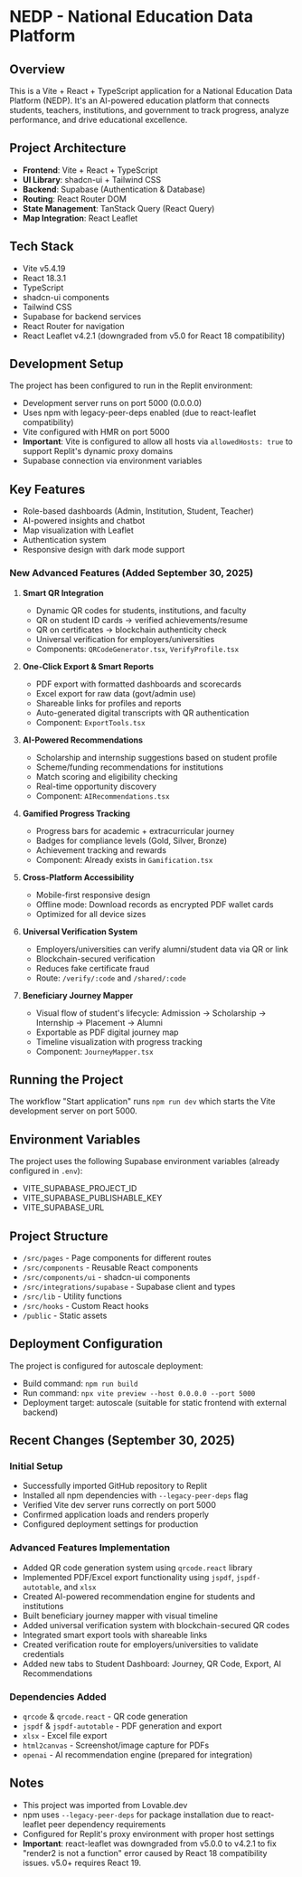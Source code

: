 # NEDP - National Education Data Platform

## Overview
This is a Vite + React + TypeScript application for a National Education Data Platform (NEDP). It's an AI-powered education platform that connects students, teachers, institutions, and government to track progress, analyze performance, and drive educational excellence.

## Project Architecture
- **Frontend**: Vite + React + TypeScript
- **UI Library**: shadcn-ui + Tailwind CSS
- **Backend**: Supabase (Authentication & Database)
- **Routing**: React Router DOM
- **State Management**: TanStack Query (React Query)
- **Map Integration**: React Leaflet

## Tech Stack
- Vite v5.4.19
- React 18.3.1
- TypeScript
- shadcn-ui components
- Tailwind CSS
- Supabase for backend services
- React Router for navigation
- React Leaflet v4.2.1 (downgraded from v5.0 for React 18 compatibility)

## Development Setup
The project has been configured to run in the Replit environment:
- Development server runs on port 5000 (0.0.0.0)
- Uses npm with legacy-peer-deps enabled (due to react-leaflet compatibility)
- Vite configured with HMR on port 5000
- **Important**: Vite is configured to allow all hosts via `allowedHosts: true` to support Replit's dynamic proxy domains
- Supabase connection via environment variables

## Key Features
- Role-based dashboards (Admin, Institution, Student, Teacher)
- AI-powered insights and chatbot
- Map visualization with Leaflet
- Authentication system
- Responsive design with dark mode support

### New Advanced Features (Added September 30, 2025)

1. **Smart QR Integration**
   - Dynamic QR codes for students, institutions, and faculty
   - QR on student ID cards → verified achievements/resume
   - QR on certificates → blockchain authenticity check
   - Universal verification for employers/universities
   - Components: `QRCodeGenerator.tsx`, `VerifyProfile.tsx`

2. **One-Click Export & Smart Reports**
   - PDF export with formatted dashboards and scorecards
   - Excel export for raw data (govt/admin use)
   - Shareable links for profiles and reports
   - Auto-generated digital transcripts with QR authentication
   - Component: `ExportTools.tsx`

3. **AI-Powered Recommendations**
   - Scholarship and internship suggestions based on student profile
   - Scheme/funding recommendations for institutions
   - Match scoring and eligibility checking
   - Real-time opportunity discovery
   - Component: `AIRecommendations.tsx`

4. **Gamified Progress Tracking**
   - Progress bars for academic + extracurricular journey
   - Badges for compliance levels (Gold, Silver, Bronze)
   - Achievement tracking and rewards
   - Component: Already exists in `Gamification.tsx`

5. **Cross-Platform Accessibility**
   - Mobile-first responsive design
   - Offline mode: Download records as encrypted PDF wallet cards
   - Optimized for all device sizes

6. **Universal Verification System**
   - Employers/universities can verify alumni/student data via QR or link
   - Blockchain-secured verification
   - Reduces fake certificate fraud
   - Route: `/verify/:code` and `/shared/:code`

7. **Beneficiary Journey Mapper**
   - Visual flow of student's lifecycle: Admission → Scholarship → Internship → Placement → Alumni
   - Exportable as PDF digital journey map
   - Timeline visualization with progress tracking
   - Component: `JourneyMapper.tsx`

## Running the Project
The workflow "Start application" runs `npm run dev` which starts the Vite development server on port 5000.

## Environment Variables
The project uses the following Supabase environment variables (already configured in `.env`):
- VITE_SUPABASE_PROJECT_ID
- VITE_SUPABASE_PUBLISHABLE_KEY
- VITE_SUPABASE_URL

## Project Structure
- `/src/pages` - Page components for different routes
- `/src/components` - Reusable React components
- `/src/components/ui` - shadcn-ui components
- `/src/integrations/supabase` - Supabase client and types
- `/src/lib` - Utility functions
- `/src/hooks` - Custom React hooks
- `/public` - Static assets

## Deployment Configuration
The project is configured for autoscale deployment:
- Build command: `npm run build`
- Run command: `npx vite preview --host 0.0.0.0 --port 5000`
- Deployment target: autoscale (suitable for static frontend with external backend)

## Recent Changes (September 30, 2025)

### Initial Setup
- Successfully imported GitHub repository to Replit
- Installed all npm dependencies with `--legacy-peer-deps` flag
- Verified Vite dev server runs correctly on port 5000
- Confirmed application loads and renders properly
- Configured deployment settings for production

### Advanced Features Implementation
- Added QR code generation system using `qrcode.react` library
- Implemented PDF/Excel export functionality using `jspdf`, `jspdf-autotable`, and `xlsx`
- Created AI-powered recommendation engine for students and institutions
- Built beneficiary journey mapper with visual timeline
- Added universal verification system with blockchain-secured QR codes
- Integrated smart export tools with shareable links
- Created verification route for employers/universities to validate credentials
- Added new tabs to Student Dashboard: Journey, QR Code, Export, AI Recommendations

### Dependencies Added
- `qrcode` & `qrcode.react` - QR code generation
- `jspdf` & `jspdf-autotable` - PDF generation and export
- `xlsx` - Excel file export
- `html2canvas` - Screenshot/image capture for PDFs
- `openai` - AI recommendation engine (prepared for integration)

## Notes
- This project was imported from Lovable.dev
- npm uses `--legacy-peer-deps` for package installation due to react-leaflet peer dependency requirements
- Configured for Replit's proxy environment with proper host settings
- **Important**: react-leaflet was downgraded from v5.0.0 to v4.2.1 to fix "render2 is not a function" error caused by React 18 compatibility issues. v5.0+ requires React 19.
